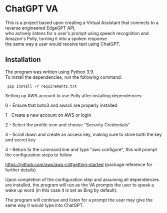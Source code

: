 # ChatGPT VA

This is a project based upon creating a Virtual Assistant that connects to a reverse engineered EdgeGPT API,  
who actively listens for a user's prompt using speech recognition and Amazon's Polly, turning it into a spoken response  
the same way a user would receive text using ChatGPT. 

## Installation

The program was written using Python 3.9.  
To install the dependencies, run the following command:  

```
 pip install -r requirements.txt  
```

Setting up AWS account to use Polly after installing dependencies:  

0 - Ensure that boto3 and awscli are properly installed  

1 - Create a new account on AWS or login  

2 - Select the profile icon and choose "Security Credentials"  

3 - Scroll down and create an access key, making sure to store both the key and secret key  

4 - Return to the command line and type "aws configure", this will prompt the configuration steps to follow  

https://github.com/aws/aws-cli#getting-started (package reference for further details)  

Upon completion of the configuration step and assuming all dependencies are installed, the program will run as the VA prompts the user to speak a wake up word (in this case it is set as Bing by default).  

The program will continue and listen for a prompt the user may give the same way it would type into ChatGPT.  




